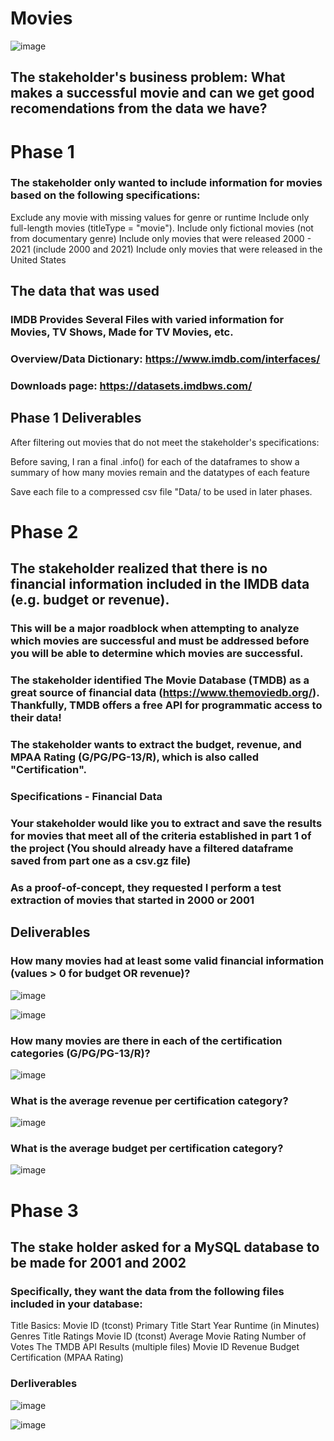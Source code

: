 # Movies

![image](https://user-images.githubusercontent.com/105470937/215615465-cefca8c6-f7cb-4900-ad9e-f08aca958ed3.png)


## The stakeholder's business problem: What makes a successful movie and can we get good recomendations from the data we have? 
 
 # Phase 1 
 
 ### The stakeholder only wanted to include information for movies based on the following specifications:

Exclude any movie with missing values for genre or runtime
Include only full-length movies (titleType = "movie").
Include only fictional movies (not from documentary genre)
Include only movies that were released 2000 - 2021 (include 2000 and 2021)
Include only movies that were released in the United States
 
 
 ## The data that was used 
 
 ### IMDB Provides Several Files with varied information for Movies, TV Shows, Made for TV Movies, etc.
### Overview/Data Dictionary: https://www.imdb.com/interfaces/
### Downloads page: https://datasets.imdbws.com/

## Phase 1 Deliverables 

After filtering out movies that do not meet the stakeholder's specifications:

Before saving, I ran a final .info() for each of the dataframes to show a summary of how many movies remain and the datatypes of each feature

Save each file to a compressed csv file "Data/ to be used in later phases. 

# Phase 2 
## The stakeholder realized that there is no financial information included in the IMDB data (e.g. budget or revenue).

### This will be a major roadblock when attempting to analyze which movies are successful and must be addressed before you will be able to determine which movies are successful.
### The stakeholder identified The Movie Database (TMDB) as a great source of financial data (https://www.themoviedb.org/). Thankfully, TMDB offers a free API for programmatic access to their data!

### The stakeholder wants to extract the budget, revenue, and MPAA Rating (G/PG/PG-13/R), which is also called "Certification".

### Specifications - Financial Data
### Your stakeholder would like you to extract and save the results for movies that meet all of the criteria established in part 1 of the project (You should already have a filtered dataframe saved from part one as a csv.gz file)

### As a proof-of-concept, they requested I  perform a test extraction of movies that started in 2000 or 2001

## Deliverables 
### How many movies had at least some valid financial information (values > 0 for budget OR revenue)?

![image](https://user-images.githubusercontent.com/105470937/219760964-e336f593-7d1a-44f3-a979-f1b2f4fe3c54.png)

![image](https://user-images.githubusercontent.com/105470937/219760777-c6aa3995-fc61-419a-b80a-a69e6cb09862.png)

### How many movies are there in each of the certification categories (G/PG/PG-13/R)?

![image](https://user-images.githubusercontent.com/105470937/219762331-51f238e8-53dd-49e4-868d-e9cbc3fc4020.png)

### What is the average revenue per certification category?

![image](https://user-images.githubusercontent.com/105470937/219762740-bec48afa-18da-4549-a4ab-cfd4e22b7681.png)

### What is the average budget per certification category?

![image](https://user-images.githubusercontent.com/105470937/219763004-9630ccea-bea8-4ab4-bf15-0d6431412558.png)






# Phase 3
## The stake holder asked for a MySQL database to be made for 2001 and 2002
### Specifically, they want the data from the following files included in your database:
Title Basics:
Movie ID (tconst)
Primary Title
Start Year
Runtime (in Minutes)
Genres
Title Ratings
Movie ID (tconst)
Average Movie Rating
Number of Votes
The TMDB API Results (multiple files)
Movie ID
Revenue
Budget
Certification (MPAA Rating)

### Derliverables 
![image](https://user-images.githubusercontent.com/105470937/219759368-e781eeef-2c28-45a8-8c94-887f5420ab95.png)

![image](https://user-images.githubusercontent.com/105470937/219759019-ccbac2d8-f113-4912-8c50-3b5100d3595c.png)

